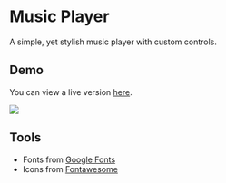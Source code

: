 # Music Player
A simple, yet stylish music player with custom controls.

## Demo
You can view a live version [here](https://github.com/bhanuchavan/music-player/).

[![](demo.png)](#)

## Tools
* Fonts from [Google Fonts](https://fonts.google.com/)
* Icons from [Fontawesome](https://fontawesome.com/)
